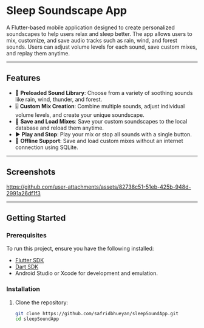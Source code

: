 # Sleep Soundscape App

A Flutter-based mobile application designed to create personalized soundscapes to help users relax and sleep better. The app allows users to mix, customize, and save audio tracks such as rain, wind, and forest sounds. Users can adjust volume levels for each sound, save custom mixes, and replay them anytime.

---

## Features

- 🎵 **Preloaded Sound Library**: Choose from a variety of soothing sounds like rain, wind, thunder, and forest.
- 🎚 **Custom Mix Creation**: Combine multiple sounds, adjust individual volume levels, and create your unique soundscape.
- 📂 **Save and Load Mixes**: Save your custom soundscapes to the local database and reload them anytime.
- ▶️ **Play and Stop**: Play your mix or stop all sounds with a single button.
- 💾 **Offline Support**: Save and load custom mixes without an internet connection using SQLite.

---

## Screenshots
https://github.com/user-attachments/assets/82738c51-51eb-425b-948d-2991a26df1f3


---

## Getting Started

### Prerequisites

To run this project, ensure you have the following installed:
- [Flutter SDK](https://docs.flutter.dev/get-started/install)
- [Dart SDK](https://dart.dev/get-dart)
- Android Studio or Xcode for development and emulation.

### Installation

1. Clone the repository:
   ```bash
   git clone https://github.com/safridbhueyan/sleepSoundApp.git
   cd sleepSoundApp
